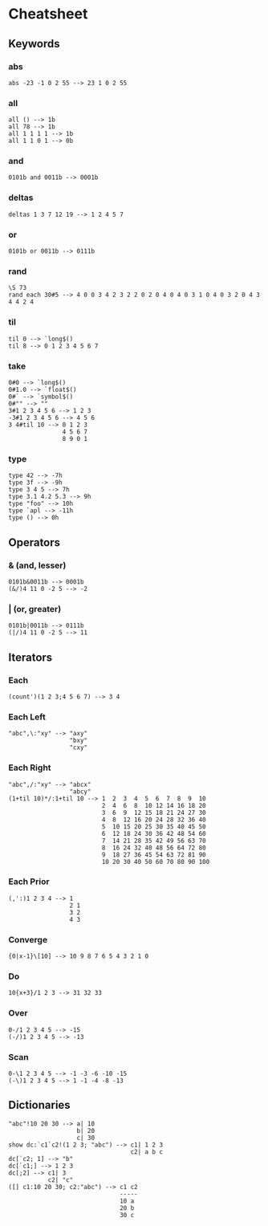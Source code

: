 # Cheatsheet

## Keywords

### abs

    abs -23 -1 0 2 55 --> 23 1 0 2 55

### all

    all () --> 1b
    all 78 --> 1b
    all 1 1 1 1 --> 1b
    all 1 1 0 1 --> 0b

### and

    0101b and 0011b --> 0001b

### deltas

    deltas 1 3 7 12 19 --> 1 2 4 5 7

### or

    0101b or 0011b --> 0111b

### rand

    \S 73
    rand each 30#5 --> 4 0 0 3 4 2 3 2 2 0 2 0 4 0 4 0 3 1 0 4 0 3 2 0 4 3 4 4 2 4

### til

    til 0 --> `long$()
    til 8 --> 0 1 2 3 4 5 6 7

### take

    0#0 --> `long$()
    0#1.0 --> `float$()
    0#` --> `symbol$()
    0#"" --> ""
    3#1 2 3 4 5 6 --> 1 2 3
    -3#1 2 3 4 5 6 --> 4 5 6
    3 4#til 10 --> 0 1 2 3
                   4 5 6 7
                   8 9 0 1

### type

    type 42 --> -7h
    type 3f --> -9h
    type 3 4 5 --> 7h
    type 3.1 4.2 5.3 --> 9h
    type "foo" --> 10h
    type `apl --> -11h
    type () --> 0h

## Operators

### & (and, lesser)

    0101b&0011b --> 0001b
    (&/)4 11 0 -2 5 --> -2

### | (or, greater)

    0101b|0011b --> 0111b
    (|/)4 11 0 -2 5 --> 11

## Iterators

### Each

    (count')(1 2 3;4 5 6 7) --> 3 4

### Each Left

    "abc",\:"xy" --> "axy"
                     "bxy"
                     "cxy"

### Each Right

    "abc",/:"xy" --> "abcx"
                     "abcy"
    (1+til 10)*/:1+til 10 --> 1  2  3  4  5  6  7  8  9  10 
                              2  4  6  8  10 12 14 16 18 20 
                              3  6  9  12 15 18 21 24 27 30 
                              4  8  12 16 20 24 28 32 36 40 
                              5  10 15 20 25 30 35 40 45 50 
                              6  12 18 24 30 36 42 48 54 60 
                              7  14 21 28 35 42 49 56 63 70 
                              8  16 24 32 40 48 56 64 72 80 
                              9  18 27 36 45 54 63 72 81 90 
                              10 20 30 40 50 60 70 80 90 100

### Each Prior

    (,':)1 2 3 4 --> 1  
                     2 1
                     3 2
                     4 3

### Converge

    {0|x-1}\[10] --> 10 9 8 7 6 5 4 3 2 1 0

### Do

    10{x+3}/1 2 3 --> 31 32 33

### Over

    0-/1 2 3 4 5 --> -15
    (-/)1 2 3 4 5 --> -13

### Scan

    0-\1 2 3 4 5 --> -1 -3 -6 -10 -15
    (-\)1 2 3 4 5 --> 1 -1 -4 -8 -13

## Dictionaries
    "abc"!10 20 30 --> a| 10
                       b| 20
                       c| 30
    show dc:`c1`c2!(1 2 3; "abc") --> c1| 1 2 3
                                      c2| a b c
    dc[`c2; 1] --> "b"
    dc[`c1;] --> 1 2 3
    dc[;2] --> c1| 3
               c2| "c"
    ([] c1:10 20 30; c2:"abc") --> c1 c2
                                   -----
                                   10 a 
                                   20 b 
                                   30 c 

